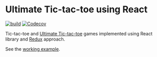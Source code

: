 # Ultimate Tic-tac-toe using React

[![build](https://github.com/ldgit/react-tic-tac-toe/workflows/build/badge.svg)](https://github.com/ldgit/react-tic-tac-toe/actions?query=workflow%3Abuild)
[![Codecov](https://img.shields.io/codecov/c/github/ldgit/react-tic-tac-toe)](https://codecov.io/gh/ldgit/react-tic-tac-toe)

Tic-tac-toe and [Ultimate Tic-tac-toe](https://en.wikipedia.org/wiki/Ultimate_tic-tac-toe) games implemented using React library and [Redux](https://medium.com/@dan_abramov/you-might-not-need-redux-be46360cf367) approach.

See the [working example](https://ldgit.github.io/react-tic-tac-toe/).
